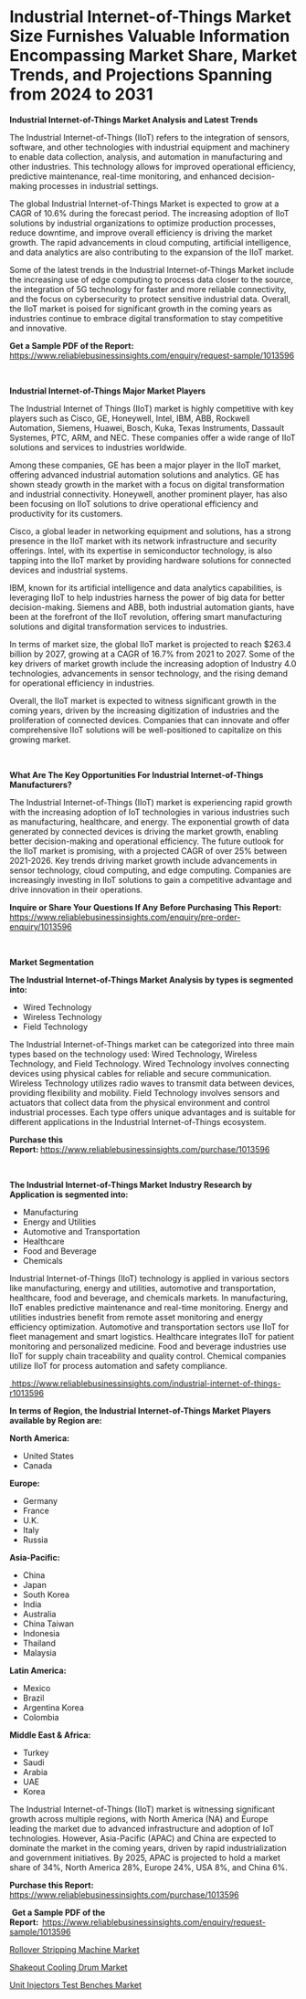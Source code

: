 <p><h1>Industrial Internet-of-Things Market Size Furnishes Valuable Information Encompassing Market Share, Market Trends, and Projections Spanning from 2024 to 2031</h1></p><p><strong>Industrial Internet-of-Things Market Analysis and Latest Trends</strong></p>
<p><p>The Industrial Internet-of-Things (IIoT) refers to the integration of sensors, software, and other technologies with industrial equipment and machinery to enable data collection, analysis, and automation in manufacturing and other industries. This technology allows for improved operational efficiency, predictive maintenance, real-time monitoring, and enhanced decision-making processes in industrial settings.</p><p>The global Industrial Internet-of-Things Market is expected to grow at a CAGR of 10.6% during the forecast period. The increasing adoption of IIoT solutions by industrial organizations to optimize production processes, reduce downtime, and improve overall efficiency is driving the market growth. The rapid advancements in cloud computing, artificial intelligence, and data analytics are also contributing to the expansion of the IIoT market.</p><p>Some of the latest trends in the Industrial Internet-of-Things Market include the increasing use of edge computing to process data closer to the source, the integration of 5G technology for faster and more reliable connectivity, and the focus on cybersecurity to protect sensitive industrial data. Overall, the IIoT market is poised for significant growth in the coming years as industries continue to embrace digital transformation to stay competitive and innovative.</p></p>
<p><strong>Get a Sample PDF of the Report:&nbsp;</strong> <a href="https://www.reliablebusinessinsights.com/enquiry/request-sample/1013596">https://www.reliablebusinessinsights.com/enquiry/request-sample/1013596</a></p>
<p>&nbsp;</p>
<p><strong>Industrial Internet-of-Things Major Market Players</strong></p>
<p><p>The Industrial Internet of Things (IIoT) market is highly competitive with key players such as Cisco, GE, Honeywell, Intel, IBM, ABB, Rockwell Automation, Siemens, Huawei, Bosch, Kuka, Texas Instruments, Dassault Systemes, PTC, ARM, and NEC. These companies offer a wide range of IIoT solutions and services to industries worldwide.</p><p>Among these companies, GE has been a major player in the IIoT market, offering advanced industrial automation solutions and analytics. GE has shown steady growth in the market with a focus on digital transformation and industrial connectivity. Honeywell, another prominent player, has also been focusing on IIoT solutions to drive operational efficiency and productivity for its customers.</p><p>Cisco, a global leader in networking equipment and solutions, has a strong presence in the IIoT market with its network infrastructure and security offerings. Intel, with its expertise in semiconductor technology, is also tapping into the IIoT market by providing hardware solutions for connected devices and industrial systems.</p><p>IBM, known for its artificial intelligence and data analytics capabilities, is leveraging IIoT to help industries harness the power of big data for better decision-making. Siemens and ABB, both industrial automation giants, have been at the forefront of the IIoT revolution, offering smart manufacturing solutions and digital transformation services to industries.</p><p>In terms of market size, the global IIoT market is projected to reach $263.4 billion by 2027, growing at a CAGR of 16.7% from 2021 to 2027. Some of the key drivers of market growth include the increasing adoption of Industry 4.0 technologies, advancements in sensor technology, and the rising demand for operational efficiency in industries.</p><p>Overall, the IIoT market is expected to witness significant growth in the coming years, driven by the increasing digitization of industries and the proliferation of connected devices. Companies that can innovate and offer comprehensive IIoT solutions will be well-positioned to capitalize on this growing market.</p></p>
<p>&nbsp;</p>
<p><strong>What Are The Key Opportunities For Industrial Internet-of-Things Manufacturers?</strong></p>
<p><p>The Industrial Internet-of-Things (IIoT) market is experiencing rapid growth with the increasing adoption of IoT technologies in various industries such as manufacturing, healthcare, and energy. The exponential growth of data generated by connected devices is driving the market growth, enabling better decision-making and operational efficiency. The future outlook for the IIoT market is promising, with a projected CAGR of over 25% between 2021-2026. Key trends driving market growth include advancements in sensor technology, cloud computing, and edge computing. Companies are increasingly investing in IIoT solutions to gain a competitive advantage and drive innovation in their operations.</p></p>
<p><strong>Inquire or Share Your Questions If Any Before Purchasing This Report:</strong> <a href="https://www.reliablebusinessinsights.com/enquiry/pre-order-enquiry/1013596">https://www.reliablebusinessinsights.com/enquiry/pre-order-enquiry/1013596</a></p>
<p>&nbsp;</p>
<p><strong>Market Segmentation</strong></p>
<p><strong>The Industrial Internet-of-Things Market Analysis by types is segmented into:</strong></p>
<p><ul><li>Wired Technology</li><li>Wireless Technology</li><li>Field Technology</li></ul></p>
<p><p>The Industrial Internet-of-Things market can be categorized into three main types based on the technology used: Wired Technology, Wireless Technology, and Field Technology. Wired Technology involves connecting devices using physical cables for reliable and secure communication. Wireless Technology utilizes radio waves to transmit data between devices, providing flexibility and mobility. Field Technology involves sensors and actuators that collect data from the physical environment and control industrial processes. Each type offers unique advantages and is suitable for different applications in the Industrial Internet-of-Things ecosystem.</p></p>
<p><strong>Purchase this Report:&nbsp;</strong><a href="https://www.reliablebusinessinsights.com/purchase/1013596">https://www.reliablebusinessinsights.com/purchase/1013596</a></p>
<p>&nbsp;</p>
<p><strong>The Industrial Internet-of-Things Market Industry Research by Application is segmented into:</strong></p>
<p><ul><li>Manufacturing</li><li>Energy and Utilities</li><li>Automotive and Transportation</li><li>Healthcare</li><li>Food and Beverage</li><li>Chemicals</li></ul></p>
<p><p>Industrial Internet-of-Things (IIoT) technology is applied in various sectors like manufacturing, energy and utilities, automotive and transportation, healthcare, food and beverage, and chemicals markets. In manufacturing, IIoT enables predictive maintenance and real-time monitoring. Energy and utilities industries benefit from remote asset monitoring and energy efficiency optimization. Automotive and transportation sectors use IIoT for fleet management and smart logistics. Healthcare integrates IIoT for patient monitoring and personalized medicine. Food and beverage industries use IIoT for supply chain traceability and quality control. Chemical companies utilize IIoT for process automation and safety compliance.</p></p>
<p><a href="https://www.reliablebusinessinsights.com/industrial-internet-of-things-r1013596">&nbsp;https://www.reliablebusinessinsights.com/industrial-internet-of-things-r1013596</a></p>
<p><strong>In terms of Region, the Industrial Internet-of-Things Market Players available by Region are:</strong></p>
<p>
    <p> <strong> North America: </strong>
        <ul>
            <li>United States</li>
            <li>Canada</li>
        </ul>
        </p> 
    <p> <strong> Europe: </strong>
        <ul>
            <li>Germany</li>
            <li>France</li>
            <li>U.K.</li>
            <li>Italy</li>
            <li>Russia</li>
        </ul>
        </p> 
    <p> <strong> Asia-Pacific: </strong>
        <ul>
            <li>China</li>
            <li>Japan</li>
            <li>South Korea</li>
            <li>India</li>
            <li>Australia</li>
            <li>China Taiwan</li>
            <li>Indonesia</li>
            <li>Thailand</li>
            <li>Malaysia</li>
        </ul>
        </p> 
    <p> <strong> Latin America: </strong>
        <ul>
            <li>Mexico</li>
            <li>Brazil</li>
            <li>Argentina Korea</li>
            <li>Colombia</li>
        </ul>
        </p> 
    <p> <strong> Middle East & Africa: </strong>
        <ul>
            <li>Turkey</li>
            <li>Saudi</li>
            <li>Arabia</li>
            <li>UAE</li>
            <li>Korea</li>
        </ul>
    </p>
    </p>
<p><p>The Industrial Internet-of-Things (IIoT) market is witnessing significant growth across multiple regions, with North America (NA) and Europe leading the market due to advanced infrastructure and adoption of IoT technologies. However, Asia-Pacific (APAC) and China are expected to dominate the market in the coming years, driven by rapid industrialization and government initiatives. By 2025, APAC is projected to hold a market share of 34%, North America 28%, Europe 24%, USA 8%, and China 6%.</p></p>
<p><strong>Purchase this Report: </strong><a href="https://www.reliablebusinessinsights.com/purchase/1013596">https://www.reliablebusinessinsights.com/purchase/1013596</a></p>
<p>&nbsp;<strong>Get a Sample PDF of the Report:&nbsp;&nbsp;</strong><a href="https://www.reliablebusinessinsights.com/enquiry/request-sample/1013596">https://www.reliablebusinessinsights.com/enquiry/request-sample/1013596</a></p>
<p><strong></strong></p>
<p><p><a href="https://github.com/refatkhan11277/Market-Research-Report-List-1/blob/main/rollover-stripping-machine-market.md">Rollover Stripping Machine Market</a></p><p><a href="https://github.com/crlaem461/Market-Research-Report-List-1/blob/main/shakeout-cooling-drum-market.md">Shakeout Cooling Drum Market</a></p><p><a href="https://github.com/ikahanika44/Market-Research-Report-List-1/blob/main/unit-injectors-test-benches-market.md">Unit Injectors Test Benches Market</a></p></p>